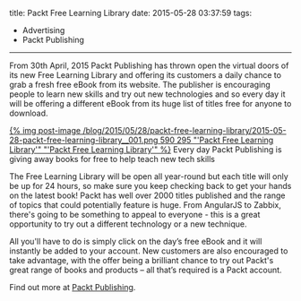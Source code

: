 title: Packt Free Learning Library
date: 2015-05-28 03:37:59
tags:
- Advertising
- Packt Publishing
---

From 30th April, 2015 Packt Publishing has thrown open the virtual doors of its new Free Learning Library and offering its customers a daily chance to grab a fresh free eBook from its website. The publisher is encouraging people to learn new skills and try out new technologies and so every day it will be offering a different eBook from its huge list of titles free for anyone to download.

[{% img post-image /blog/2015/05/28/packt-free-learning-library/2015-05-28-packt-free-learning-library__001.png 590 295 "'Packt Free Learning Library'" "'Packt Free Learning Library'" %}](/blog/2015/05/28/packt-free-learning-library/2015-05-28-packt-free-learning-library__001.png)
<span class="post-image-title">Every day Packt Publishing is giving away books for free to help teach new tech skills</span>

<!-- more -->

The Free Learning Library will be open all year-round but each title will only be up for 24 hours, so make sure you keep checking back to get your hands on the latest book! Packt has well over 2000 titles published and the range of topics that could potentially feature is huge. From AngularJS to Zabbix, there's going to be something to appeal to everyone - this is a great opportunity to try out a different technology or a new technique.

All you'll have to do is simply click on the day’s free eBook and it will instantly be added to your account. New customers are also encouraged to take advantage, with the offer being a brilliant chance to try out Packt's great range of books and products – all that’s required is a Packt account.

Find out more at [Packt Publishing](http://bit.ly/1erskqG).

